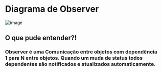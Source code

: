# Diagrama de Observer
![image](https://github.com/user-attachments/assets/74bb6145-9188-45ba-b92b-a127a35c83a8)

## O que pude entender?!
### Observer é uma Comunicação entre objetos com dependência 1 para N entre objetos. Quando um muda de status todos dependentes são notificados e atualizados automaticamente.
